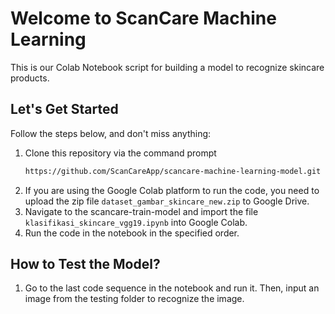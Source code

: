 # Welcome to ScanCare Machine Learning

This is our Colab Notebook script for building a model to recognize skincare products.

## Let's Get Started

Follow the steps below, and don't miss anything:

1. Clone this repository via the command prompt
   ```sh
   https://github.com/ScanCareApp/scancare-machine-learning-model.git
   ```
2. If you are using the Google Colab platform to run the code, you need to upload the zip file `dataset_gambar_skincare_new.zip` to Google Drive.
3. Navigate to the scancare-train-model and import the file `klasifikasi_skincare_vgg19.ipynb` into Google Colab.
4. Run the code in the notebook in the specified order.

## How to Test the Model?
1. Go to the last code sequence in the notebook and run it. Then, input an image from the testing folder to recognize the image.
